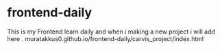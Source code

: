 # frontend-daily

This is my Frontend learn daily and when i making a new project i will add here .
muratakkus0.github.io/frontend-daily/carvis_project/index.html

